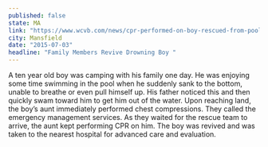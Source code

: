 ```yaml
---
published: false
state: MA
link: "https://www.wcvb.com/news/cpr-performed-on-boy-rescued-from-pool-helped-save-life/33986200 "
city: Mansfield
date: "2015-07-03"
headline: "Family Members Revive Drowning Boy "
---
```


A ten year old boy was camping with his family one day. He was enjoying some time swimming in the pool when he suddenly sank to the bottom, unable to breathe or even pull himself up. His father noticed this and then quickly swam toward him to get him out of the water. Upon reaching land, the boy’s aunt immediately performed chest compressions. They called the emergency management services. As they waited for the rescue team to arrive, the aunt kept performing CPR on him. The boy was revived and was taken to the nearest hospital for advanced care and evaluation.
